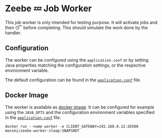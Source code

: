 # Zeebe :zzz: Job Worker

This job worker is only intended for testing purpose. It will activate jobs
and then :sleeping: before completing. This should simulate the work done by
the handler.


## Configuration

The worker can be configured using the `application.conf` or by setting Java
properties matching the configuration settings, or the respective environment
variable.

The default configuration can be found in the [`application.conf`] file.


## Docker Image

The worker is available as [docker image](https://cloud.docker.com/repository/docker/menski/zeebe-worker-sleep/tags).
It can be configured for example using the `JAVA_OPTS` and the configuration environment variables specified in the
[`application.conf`] file.

```
docker run --name worker -e CLIENT_GATEWAY=192.168.0.12:26500 menski/zeebe-worker-sleep:SNAPSHOT
```

[`application.conf`]: /src/main/resources/application.conf
